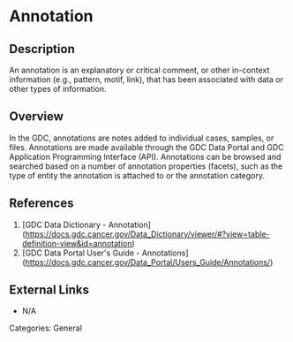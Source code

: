 # Annotation #
## Description ##
An annotation is an explanatory or critical comment,
or other in-context information (e.g., pattern, motif, link), that has been associated with data or other types of information.
## Overview ##
In the GDC, annotations are notes added to individual cases, samples, or files. Annotations are made available through the GDC Data Portal and GDC Application Programming Interface (API). Annotations can be browsed and searched based on a number of annotation properties (facets), such as the type of entity the annotation is attached to or the annotation category.

## References ##
1. [GDC Data Dictionary - Annotation] (https://docs.gdc.cancer.gov/Data_Dictionary/viewer/#?view=table-definition-view&id=annotation)
2. [GDC Data Portal User's Guide - Annotations] (https://docs.gdc.cancer.gov/Data_Portal/Users_Guide/Annotations/)

## External Links ##
* N/A

Categories: General
